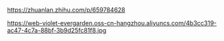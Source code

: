 https://zhuanlan.zhihu.com/p/659784628

https://web-violet-evergarden.oss-cn-hangzhou.aliyuncs.com/4b3cc319-ac47-4c7a-88bf-3b9d25fc81f8.jpg
